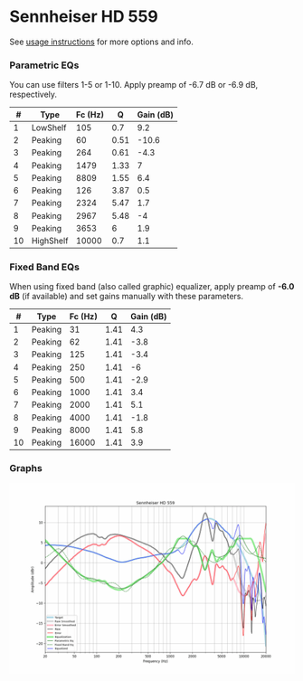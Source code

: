 # Sennheiser HD 559
See [usage instructions](https://github.com/jaakkopasanen/AutoEq#usage) for more options and info.

### Parametric EQs
You can use filters 1-5 or 1-10. Apply preamp of -6.7 dB or -6.9 dB, respectively.

|   # | Type      |   Fc (Hz) |    Q |   Gain (dB) |
|-----|-----------|-----------|------|-------------|
|   1 | LowShelf  |       105 | 0.7  |         9.2 |
|   2 | Peaking   |        60 | 0.51 |       -10.6 |
|   3 | Peaking   |       264 | 0.61 |        -4.3 |
|   4 | Peaking   |      1479 | 1.33 |         7   |
|   5 | Peaking   |      8809 | 1.55 |         6.4 |
|   6 | Peaking   |       126 | 3.87 |         0.5 |
|   7 | Peaking   |      2324 | 5.47 |         1.7 |
|   8 | Peaking   |      2967 | 5.48 |        -4   |
|   9 | Peaking   |      3653 | 6    |         1.9 |
|  10 | HighShelf |     10000 | 0.7  |         1.1 |

### Fixed Band EQs
When using fixed band (also called graphic) equalizer, apply preamp of **-6.0 dB** (if available) and set gains manually with these parameters.

|   # | Type    |   Fc (Hz) |    Q |   Gain (dB) |
|-----|---------|-----------|------|-------------|
|   1 | Peaking |        31 | 1.41 |         4.3 |
|   2 | Peaking |        62 | 1.41 |        -3.8 |
|   3 | Peaking |       125 | 1.41 |        -3.4 |
|   4 | Peaking |       250 | 1.41 |        -6   |
|   5 | Peaking |       500 | 1.41 |        -2.9 |
|   6 | Peaking |      1000 | 1.41 |         3.4 |
|   7 | Peaking |      2000 | 1.41 |         5.1 |
|   8 | Peaking |      4000 | 1.41 |        -1.8 |
|   9 | Peaking |      8000 | 1.41 |         5.8 |
|  10 | Peaking |     16000 | 1.41 |         3.9 |

### Graphs
![](./Sennheiser%20HD%20559.png)
